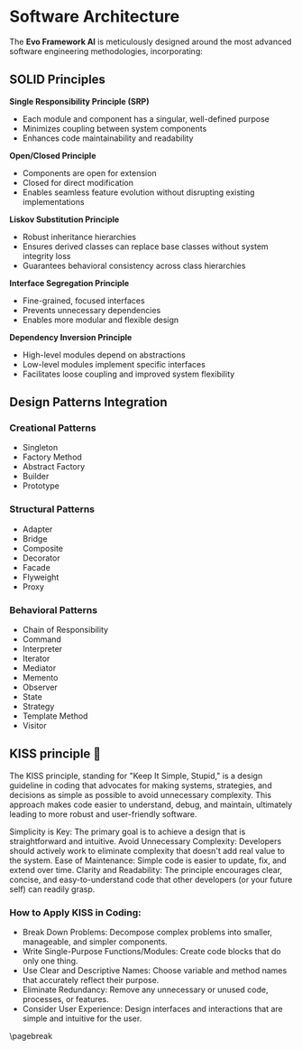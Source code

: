 # Software Architecture
The **Evo Framework AI** is meticulously designed around the most advanced software engineering methodologies, incorporating:

## SOLID Principles

**Single Responsibility Principle (SRP)**
- Each module and component has a singular, well-defined purpose
- Minimizes coupling between system components
- Enhances code maintainability and readability

**Open/Closed Principle**
- Components are open for extension
- Closed for direct modification
- Enables seamless feature evolution without disrupting existing implementations

**Liskov Substitution Principle**
- Robust inheritance hierarchies
- Ensures derived classes can replace base classes without system integrity loss
- Guarantees behavioral consistency across class hierarchies

**Interface Segregation Principle**
- Fine-grained, focused interfaces
- Prevents unnecessary dependencies
- Enables more modular and flexible design

**Dependency Inversion Principle**
- High-level modules depend on abstractions
- Low-level modules implement specific interfaces
- Facilitates loose coupling and improved system flexibility

## Design Patterns Integration

### Creational Patterns
- Singleton
- Factory Method
- Abstract Factory
- Builder
- Prototype

### Structural Patterns
- Adapter
- Bridge
- Composite
- Decorator
- Facade
- Flyweight
- Proxy

### Behavioral Patterns
- Chain of Responsibility
- Command
- Interpreter
- Iterator
- Mediator
- Memento
- Observer
- State
- Strategy
- Template Method
- Visitor

## KISS principle 💋
The KISS principle, standing for "Keep It Simple, Stupid," is a design guideline in coding that advocates for making systems, strategies, and decisions as simple as possible to avoid unnecessary complexity. This approach makes code easier to understand, debug, and maintain, ultimately leading to more robust and user-friendly software. 

Simplicity is Key: The primary goal is to achieve a design that is straightforward and intuitive. 
Avoid Unnecessary Complexity: Developers should actively work to eliminate complexity that doesn't add real value to the system. 
Ease of Maintenance: Simple code is easier to update, fix, and extend over time. 
Clarity and Readability: The principle encourages clear, concise, and easy-to-understand code that other developers (or your future self) can readily grasp. 

### How to Apply KISS in Coding:

- Break Down Problems: Decompose complex problems into smaller, manageable, and simpler components. 
- Write Single-Purpose Functions/Modules: Create code blocks that do only one thing. 
- Use Clear and Descriptive Names: Choose variable and method names that accurately reflect their purpose. 
- Eliminate Redundancy: Remove any unnecessary or unused code, processes, or features. 
- Consider User Experience: Design interfaces and interactions that are simple and intuitive for the user. 

\pagebreak